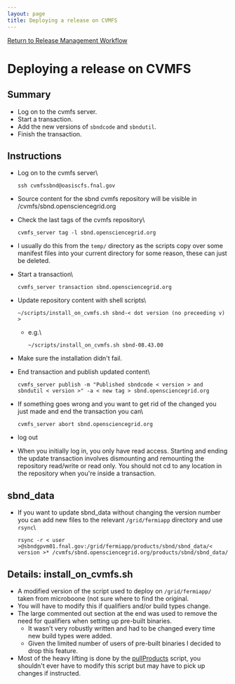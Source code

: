 ```yaml
---
layout: page
title: Deploying a release on CVMFS
---
```


[Return to Release Management Workflow](https://sbnsoftware.github.io/sbndcode_wiki/Release_management_workflow.html)


Deploying a release on CVMFS
============================================================================



Summary
----------------------------------

-   Log on to the cvmfs server.
-   Start a transaction.
-   Add the new versions of `sbndcode` and `sbndutil`.
-   Finish the transaction.



Instructions
--------------------------------------------

-   Log on to the cvmfs server\

        ssh cvmfssbnd@oasiscfs.fnal.gov

-   Source content for the sbnd cvmfs repository will be visible in
    /cvmfs/sbnd.opensciencegrid.org

-   Check the last tags of the cvmfs repository\

        cvmfs_server tag -l sbnd.opensciencegrid.org

-   I usually do this from the `temp/` directory as the scripts copy
    over some manifest files into your current directory for some
    reason, these can just be deleted.

-   Start a transaction\

        cvmfs_server transaction sbnd.opensciencegrid.org

-   Update repository content with shell scripts\

        ~/scripts/install_on_cvmfs.sh sbnd-< dot version (no preceeding v) >

    -   e.g.\

            ~/scripts/install_on_cvmfs.sh sbnd-08.43.00

-   Make sure the installation didn\'t fail.

-   End transaction and publish updated content\

        cvmfs_server publish -m "Published sbndcode < version > and sbndutil < version >" -a < new tag > sbnd.opensciencegrid.org

-   If something goes wrong and you want to get rid of the changed you
    just made and end the transaction you can\

        cvmfs_server abort sbnd.opensciencegrid.org

-   log out

-   When you initially log in, you only have read access. Starting and
    ending the update transaction involves dismounting and remounting
    the repository read/write or read only. You should not cd to any
    location in the repository when you\'re inside a transaction.



sbnd\_data
---------------------------------------

-   If you want to update sbnd\_data without changing the version number
    you can add new files to the relevant `/grid/fermiapp` directory and
    use `rsync`\

        rsync -r < user >@sbndgpvm01.fnal.gov:/grid/fermiapp/products/sbnd/sbnd_data/< version >* /cvmfs/sbnd.opensciencegrid.org/products/sbnd/sbnd_data/



Details: install\_on\_cvmfs.sh
----------------------------------------------------------------------------

-   A modified version of the script used to deploy on `/grid/fermiapp/`
    taken from microboone (not sure where to find the original.
-   You will have to modify this if qualifiers and/or build types
    change.
-   The large commented out section at the end was used to remove the
    need for qualifiers when setting up pre-built binaries.
    -   It wasn\'t very robustly written and had to be changed every
        time new build types were added.
    -   Given the limited number of users of pre-built binaries I
        decided to drop this feature.
-   Most of the heavy lifting is done by the
    [pullProducts](https://scisoft.fnal.gov/scisoft/bundles/tools/pullProducts)
    script, you shouldn\'t ever have to modify this script but may have
    to pick up changes if instructed.
